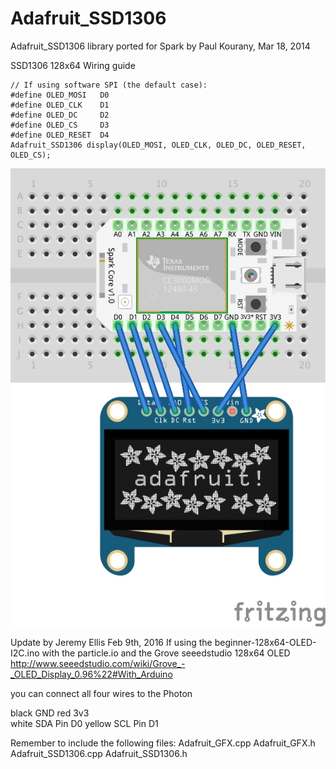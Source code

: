 Adafruit_SSD1306
================

Adafruit_SSD1306 library ported for Spark by Paul Kourany, Mar 18, 2014

SSD1306 128x64 Wiring guide 

```
// If using software SPI (the default case):
#define OLED_MOSI   D0
#define OLED_CLK    D1
#define OLED_DC     D2
#define OLED_CS     D3
#define OLED_RESET  D4
Adafruit_SSD1306 display(OLED_MOSI, OLED_CLK, OLED_DC, OLED_RESET, OLED_CS);
```
<img src="SSD1306-128x64.jpg" alt="SSD1306 128 x 64 wiring guide"/>



Update by Jeremy Ellis Feb 9th, 2016
If using the beginner-128x64-OLED-I2C.ino with the particle.io and the Grove seeedstudio 128x64 OLED http://www.seeedstudio.com/wiki/Grove_-_OLED_Display_0.96%22#With_Arduino

you can connect all four wires to the Photon

black GND 
red 3v3      
white SDA   Pin D0 
yellow SCL  Pin D1 

Remember to include the following files:
Adafruit_GFX.cpp
Adafruit_GFX.h
Adafruit_SSD1306.cpp
Adafruit_SSD1306.h






